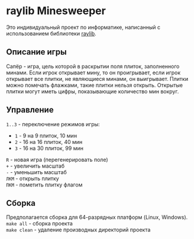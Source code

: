 # raylib Minesweeper
Это индивидуальный проект по информатике, написанный с использованием библиотеки [raylib](https://github.com/raysan5/raylib).
## Описание игры
Сапёр - игра, цель которой в раскрытии поля плиток, заполненного минами. Если игрок открывает мину, то он проигрывает, если игрок открывает все плитки, не являющиеся минами, он выигрывает. Плитки можно помечать флажками, такие плитки нельзя открыть. Открытые плитки могут иметь цифры, показывающие количество мин вокруг.
## Управление
`1..3` - переключение режимов игры:
- `1` - 9 на 9 плиток, 10 мин
- `2` - 16 на 16 плиток, 40 мин
- `3` - 16 на 30 плиток, 99 мин

`R` - новая игра (перегенерировать поле) <br>
`+` - увеличить масштаб <br>
`-` - уменьшить масштаб <br>
`ЛКМ` - открыть плитку <br>
`ПКМ` - пометить плитку флагом <br>
## Сборка
Предполагается сборка для 64-разрядных платформ (Linux, Windows). <br>
`make all` - сборка проекта <br>
`make clean` - удаление производных директорий проекта <br>
